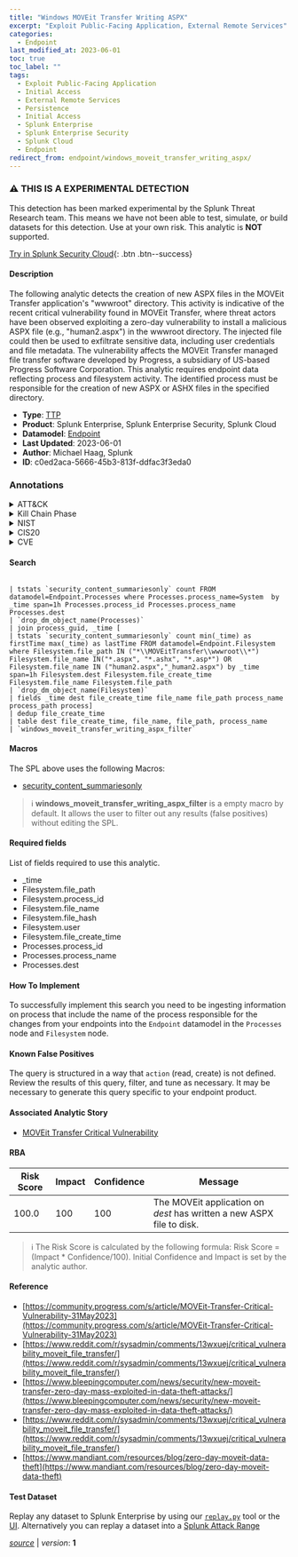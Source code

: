 ```yaml
---
title: "Windows MOVEit Transfer Writing ASPX"
excerpt: "Exploit Public-Facing Application, External Remote Services"
categories:
  - Endpoint
last_modified_at: 2023-06-01
toc: true
toc_label: ""
tags:
  - Exploit Public-Facing Application
  - Initial Access
  - External Remote Services
  - Persistence
  - Initial Access
  - Splunk Enterprise
  - Splunk Enterprise Security
  - Splunk Cloud
  - Endpoint
redirect_from: endpoint/windows_moveit_transfer_writing_aspx/
---
```


### :warning: THIS IS A EXPERIMENTAL DETECTION
This detection has been marked experimental by the Splunk Threat Research team. This means we have not been able to test, simulate, or build datasets for this detection. Use at your own risk. This analytic is **NOT** supported.


[Try in Splunk Security Cloud](https://www.splunk.com/en_us/cyber-security.html){: .btn .btn--success}

#### Description

The following analytic detects the creation of new ASPX files in the MOVEit Transfer application&#39;s &#34;wwwroot&#34; directory. This activity is indicative of the recent critical vulnerability found in MOVEit Transfer, where threat actors have been observed exploiting a zero-day vulnerability to install a malicious ASPX file (e.g., &#34;human2.aspx&#34;) in the wwwroot directory. The injected file could then be used to exfiltrate sensitive data, including user credentials and file metadata. The vulnerability affects the MOVEit Transfer managed file transfer software developed by Progress, a subsidiary of US-based Progress Software Corporation. This analytic requires endpoint data reflecting process and filesystem activity. The identified process must be responsible for the creation of new ASPX or ASHX files in the specified directory.

- **Type**: [TTP](https://github.com/splunk/security_content/wiki/Detection-Analytic-Types)
- **Product**: Splunk Enterprise, Splunk Enterprise Security, Splunk Cloud
- **Datamodel**: [Endpoint](https://docs.splunk.com/Documentation/CIM/latest/User/Endpoint)
- **Last Updated**: 2023-06-01
- **Author**: Michael Haag, Splunk
- **ID**: c0ed2aca-5666-45b3-813f-ddfac3f3eda0

### Annotations
<details>
  <summary>ATT&CK</summary>

<div markdown="1">

#### [ATT&CK](https://attack.mitre.org/)

| ID          | Technique   | Tactic         |
| ----------- | ----------- |--------------- |
| [T1190](https://attack.mitre.org/techniques/T1190/) | Exploit Public-Facing Application | Initial Access |

| [T1133](https://attack.mitre.org/techniques/T1133/) | External Remote Services | Persistence, Initial Access |

</div>
</details>


<details>
  <summary>Kill Chain Phase</summary>

<div markdown="1">

* Delivery
* Installation


</div>
</details>


<details>
  <summary>NIST</summary>

<div markdown="1">

* DE.CM



</div>
</details>

<details>
  <summary>CIS20</summary>

<div markdown="1">

* CIS 10



</div>
</details>

<details>
  <summary>CVE</summary>

<div markdown="1">


</div>
</details>


#### Search

```

| tstats `security_content_summariesonly` count FROM datamodel=Endpoint.Processes where Processes.process_name=System  by _time span=1h Processes.process_id Processes.process_name Processes.dest 
| `drop_dm_object_name(Processes)` 
| join process_guid, _time [
| tstats `security_content_summariesonly` count min(_time) as firstTime max(_time) as lastTime FROM datamodel=Endpoint.Filesystem where Filesystem.file_path IN ("*\\MOVEitTransfer\\wwwroot\\*") Filesystem.file_name IN("*.aspx", "*.ashx", "*.asp*") OR Filesystem.file_name IN ("human2.aspx","_human2.aspx") by _time span=1h Filesystem.dest Filesystem.file_create_time Filesystem.file_name Filesystem.file_path 
| `drop_dm_object_name(Filesystem)` 
| fields _time dest file_create_time file_name file_path process_name process_path process] 
| dedup file_create_time 
| table dest file_create_time, file_name, file_path, process_name 
| `windows_moveit_transfer_writing_aspx_filter`
```

#### Macros
The SPL above uses the following Macros:
* [security_content_summariesonly](https://github.com/splunk/security_content/blob/develop/macros/security_content_summariesonly.yml)

> :information_source:
> **windows_moveit_transfer_writing_aspx_filter** is a empty macro by default. It allows the user to filter out any results (false positives) without editing the SPL.



#### Required fields
List of fields required to use this analytic.
* _time
* Filesystem.file_path
* Filesystem.process_id
* Filesystem.file_name
* Filesystem.file_hash
* Filesystem.user
* Filesystem.file_create_time
* Processes.process_id
* Processes.process_name
* Processes.dest



#### How To Implement
To successfully implement this search you need to be ingesting information on process that include the name of the process responsible for the changes from your endpoints into the `Endpoint` datamodel in the `Processes` node and `Filesystem` node.
#### Known False Positives
The query is structured in a way that `action` (read, create) is not defined. Review the results of this query, filter, and tune as necessary. It may be necessary to generate this query specific to your endpoint product.

#### Associated Analytic Story
* [MOVEit Transfer Critical Vulnerability](/stories/moveit_transfer_critical_vulnerability)




#### RBA

| Risk Score  | Impact      | Confidence   | Message      |
| ----------- | ----------- |--------------|--------------|
| 100.0 | 100 | 100 | The MOVEit application on $dest$ has written a new ASPX file to disk. |


> :information_source:
> The Risk Score is calculated by the following formula: Risk Score = (Impact * Confidence/100). Initial Confidence and Impact is set by the analytic author.


#### Reference

* [https://community.progress.com/s/article/MOVEit-Transfer-Critical-Vulnerability-31May2023](https://community.progress.com/s/article/MOVEit-Transfer-Critical-Vulnerability-31May2023)
* [https://www.reddit.com/r/sysadmin/comments/13wxuej/critical_vulnerability_moveit_file_transfer/](https://www.reddit.com/r/sysadmin/comments/13wxuej/critical_vulnerability_moveit_file_transfer/)
* [https://www.bleepingcomputer.com/news/security/new-moveit-transfer-zero-day-mass-exploited-in-data-theft-attacks/](https://www.bleepingcomputer.com/news/security/new-moveit-transfer-zero-day-mass-exploited-in-data-theft-attacks/)
* [https://www.reddit.com/r/sysadmin/comments/13wxuej/critical_vulnerability_moveit_file_transfer/](https://www.reddit.com/r/sysadmin/comments/13wxuej/critical_vulnerability_moveit_file_transfer/)
* [https://www.mandiant.com/resources/blog/zero-day-moveit-data-theft](https://www.mandiant.com/resources/blog/zero-day-moveit-data-theft)



#### Test Dataset
Replay any dataset to Splunk Enterprise by using our [`replay.py`](https://github.com/splunk/attack_data#using-replaypy) tool or the [UI](https://github.com/splunk/attack_data#using-ui).
Alternatively you can replay a dataset into a [Splunk Attack Range](https://github.com/splunk/attack_range#replay-dumps-into-attack-range-splunk-server)




[*source*](https://github.com/splunk/security_content/tree/develop/detections/experimental/endpoint/windows_moveit_transfer_writing_aspx.yml) \| *version*: **1**